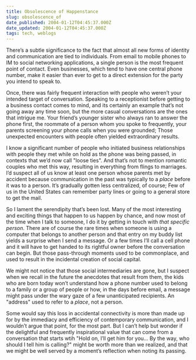 ```yaml
---
title: Obsolescence of Happenstance
slug: obsolescence_of
date_published: 2004-01-12T04:45:37.000Z
date_updated: 2004-01-12T04:45:37.000Z
tags: tech, weblogs
---
```


There’s a subtle significance to the fact that almost all new forms of identity and communication are tied to individuals. From email to mobile phones to IM to social networking applications, a single person is the most frequent point of contact. Even businesses, which tend to have one central phone number, make it easier than ever to get to a direct extension for the party you intend to speak to.

Once, there was fairly frequent interaction with people who weren’t your intended target of conversation. Speaking to a receptionist before getting to a business contact comes to mind, and its certainly an example that’s not going away any time soon, but the more casual conversations are the ones that intrigue me. Your friend’s younger sister who always ran to answer the phone first, the roommate of a person whom you spoke to frequently, your parents screening your phone calls when you were grounded; Those unexpected encounters with people often yielded extraordinary results.

I know a significant number of people who initiated business relationships with people they met while on hold as the phone was being passed, in contexts that we’d now call "loose ties". And that’s not to mention romantic couples who met this way, resulting in everything from flings to marriages. I’d suspect all of us know at least one person whose parents met by accident because communication in the past was typically to a *place* before it was to a person. It’s gradually gotten less centralized, of course; Few of us in the United States can remember party lines or going to a general store to get the mail.

So I lament the serendipity that’s been lost. Many of the most interesting and exciting things that happen to us happen by chance, and now most of the time when I talk to someone, I do it by getting in touch with *that specific person*. There are of course the rare times when someone is using a computer that belongs to another person and that entry on my buddy list yields a surprise when I send a message. Or a few times I’ll call a cell phone and it will have to get handed to its rightful owner before the conversation can begin. But those pass-through moments used to be commonplace, and used to result in the incidental creation of social capital.

We might not notice that those social intermediaries are gone, but I suspect when we recall in the future the anecdotes that result from them, the kids who are born today won’t understand how a phone number used to belong to a family or a group of people or how, in the days before email, a message might pass under the wary gaze of a few unanticipated recipients. An "address" used to refer to a *place*, not a person.

Some would say this loss in accidental connectivity is more than made up for by the immediacy and efficiency of contemporary communication, and I wouldn’t argue that point, for the most part. But I can’t help but wonder if the delightful and frequently inspirational value that can come from a conversation that starts wtih "Hold on, I’ll get him for you… By the way, who should I tell him is calling?" might be worth more than we realized, and that we might be well served by a moment’s reflection when noting its passing.
